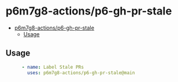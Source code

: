 # p6m7g8-actions/p6-gh-pr-stale

- [p6m7g8-actions/p6-gh-pr-stale](#p6m7g8-actionsp6-gh-pr-stale)
  - [Usage](#usage)

## Usage

```yaml
      - name: Label Stale PRs
        uses: p6m7g8-actions/p6-gh-pr-stale@main
```